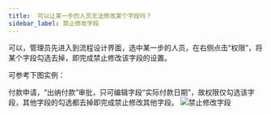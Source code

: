 ```yaml
---
title:  可以让某一步的人员无法修改某个字段吗？
sidebar_label: 禁止修改字段
--- 
```


 可以，管理员先进入到流程设计界面，选中某一步的人员，在右侧点击“权限”，将某个字段勾选去掉，即完成禁止修改该字段的设置。

 可参考下图实例：

 付款申请，“出纳付款”审批，只可编辑字段“实际付款日期”，故权限仅勾选该字段，其他字段的勾选都去掉即完成禁止修改其他字段。
 ![禁止修改字段](/assets/workflow/forbidden.png)